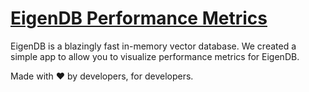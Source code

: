# [EigenDB Performance Metrics](https://eigendb-performance.streamlit.app/)

EigenDB is a blazingly fast in-memory vector database. We created a simple app to allow you to visualize performance metrics for EigenDB.

Made with ❤️ by developers, for developers. 